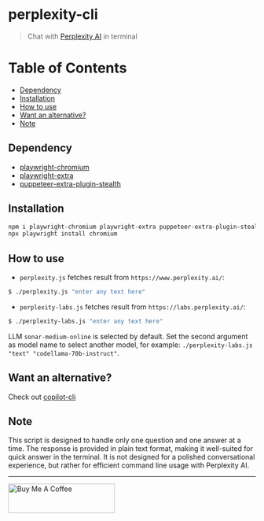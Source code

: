 # perplexity-cli

> Chat with [Perplexity AI](https://www.perplexity.ai/) in terminal

# Table of Contents

- [Dependency](#dependency)
- [Installation](#installation)
- [How to use](#how-to-use)
- [Want an alternative?](#want-an-alternative)
- [Note](#note)

## Dependency

- [playwright-chromium](https://github.com/Microsoft/playwright)
- [playwright-extra](https://github.com/berstend/puppeteer-extra/tree/master/packages/playwright-extra)
- [puppeteer-extra-plugin-stealth](https://github.com/berstend/puppeteer-extra/tree/master/packages/puppeteer-extra-plugin-stealth#readme)

## Installation

```bash
npm i playwright-chromium playwright-extra puppeteer-extra-plugin-stealth
npx playwright install chromium
```

## How to use

- `perplexity.js` fetches result from `https://www.perplexity.ai/`:

```bash
$ ./perplexity.js "enter any text here"
```

- `perplexity-labs.js` fetches result from `https://labs.perplexity.ai/`:

```bash
$ ./perplexity-labs.js "enter any text here"
```

LLM `sonar-medium-online` is selected by default. Set the second argument as model name to select another model, for example: `./perplexity-labs.js "text" "codellama-70b-instruct"`.

## Want an alternative?

Check out [copilot-cli](https://github.com/KevCui/copilot-cli)

## Note

This script is designed to handle only one question and one answer at a time. The response is provided in plain text format, making it well-suited for quick answer in the terminal. It is not designed for a polished conversational experience, but rather for efficient command line usage with Perplexity AI.

---

<a href="https://www.buymeacoffee.com/kevcui" target="_blank"><img src="https://cdn.buymeacoffee.com/buttons/v2/default-orange.png" alt="Buy Me A Coffee" height="60px" width="217px"></a>
